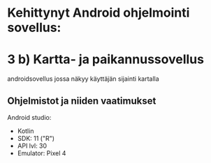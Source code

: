 # Kehittynyt Android ohjelmointi sovellus: 
# 3 b) Kartta- ja paikannussovellus
androidsovellus jossa näkyy käyttäjän sijainti kartalla

## Ohjelmistot ja niiden vaatimukset
Android studio: 
  * Kotlin
  * SDK: 11 ("R")
  * API lvl: 30
  * Emulator: Pixel 4

